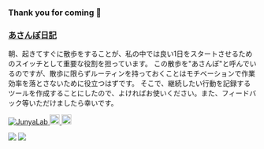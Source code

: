 ### Thank you for coming 👋

### <a href="https://junyalab.github.io/asanpo-diary/">あさんぽ日記<a>
朝、起きてすぐに散歩をすることが、私の中では良い1日をスタートさせるためのスイッチとして重要な役割を担っています。
この散歩を"あさんぽ"と呼んでいるのですが、散歩に限らずルーティンを持っておくことはモチベーションで作業効率を落とさないために役立つはずです。
そこで、継続したい行動を記録するツールを作成することにしたので、よければお使いください。また、フィードバック等いただけましたら幸いです。

 
<p align="left">
  <a href="https://github.com/JunyaLab/JunyaLab/">
    <img src="https://komarev.com/ghpvc/?username=JunyaLab" alt="JunyaLab" />
  </a>
  <a href="https://github.com/JunyaLab">
    <img height="20" src="https://img.shields.io/github/followers/JunyaLab?label=follow&logo=github&style=flat" />
  </a>
  <a href="http://qiita.com/JunyaLab">
    <img height="20" src="https://qiita-badge.apiapi.app/s/JunyaLab/posts.svg" />
  </a>
</p>
<a href="https://github-profile-summary-cards.vercel.app/api/cards/profile-details?username=JunyaLab&theme=dracula"></a>

![](https://github-readme-stats.vercel.app/api?username=JunyaLab&count_private=true&show_icons=true&theme=noctis_minimus)
![](https://github-readme-stats.vercel.app/api/top-langs/?username=JunyaLab&layout=compact&theme=noctis_minimus)

